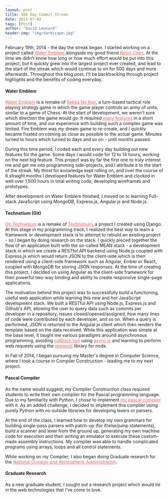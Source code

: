 ```yaml
---
layout: post
title: 500 Day Commit Streak
date: 2015-07-02
tags: [Post]
author: "David Leonard"
header-img: "img/darkscape.jpg"
---
```


February 19th, 2014 - the day the streak began. I started working on a project called <a style="color:#FC645F" href="https://github.com/chessmasterhong/WaterEmblem">Water Emblem </a> alongside my good friend <a style="color:#FC645F" href="https://github.com/chessmasterhong">Kevin Chan</a>. At the time we didn't know how long or how much effort would be put into this project, but it quickly grew into the largest project ever created, and lead to the start of the streak which would continue to on for 500 days and more afterwards. Throughout this blog post, I'll be backtracking through project highlights and the benefits of coding everyday. 

#### Water Emblem

<a style="color:#FC645F" href="https://github.com/chessmasterhong/WaterEmblem">Water Emblem</a> is a remake of <a style="color:#FC645F" href="http://fireemblem.wikia.com/wiki/Fire_Emblem:_Rekka_no_Ken">Rekka No Ken</a>, a turn-based tactical role playing strategy game in which the game player controls an army of units, similar to a game of Chess. At the start of development, we weren't sure which direction the game would go. It required <a style="color:#FC645F" href="https://github.com/chessmasterhong/WaterEmblem/blob/master/notes/task_tree.txt">many features</a> in a short amount of time, and our experience with building such a complex game was limited. Fire Emblem was my dream game to re-create, and I quickly became fixated on coming as close as possible to the actual game. Minutes turned to hours which turned to days and so on - until months passed. 

During this time period, I coded each and every day building out new features for the game. Some days I would code for 12 to 14 hours, working on the next big feature. This project was by far the first one to truly interest me and get me into programming side-projects, and I attribute it to the start of the streak. My thirst for knowledge kept rolling on, and over the course of 6 straight months I developed features for Water Emblem and clocked in well over 1,500 hours in total writing code, developing wireframes and prototypes. 

After development on Water Emblem finished, I moved on to learning Full-stack JavaScript using MongoDB, Express.js, Angular.js and Node.js.

#### Technetium (Git)

<a style="color:#FC645F" href="https://github.com/DrkSephy/git-technetium">Git Technetium</a> is a remake of <a style="color:#FC645F" href="http://technetium.herokuapp.com/">Technetium</a>, a project I created using Django. At this stage in my programming track, I realized the best way to learn a framework or development stack is to attempt to rebuild an existing project - so I began by doing research on the stack. I quickly pieced together the flow of an application built with the so-called MEAN stack - a development stack in which we create a RESTful API backend using Node.js coupled with Express.js which would return JSON to the client-side which is then rendered using a client-side framework such as Angular, Ember or React, coupled with MongoDB for storing JSON responses. At the time of creating this project, I decided on using Angular as the client-side framework for their powerful two-way binding and ability to create responsive single-page applications. 

The motivation behind this project was to successfully build a functioning, useful web application while learning this new and hot JavaScript development stack. We built a RESTful API using Node.js, Express.js and Github's API, allowing the user to query data such as commits per developer in a repository, issues closed/opened/assigned, how many lines of code were contributed by each developer, and so on. When a query is performed, JSON is returned to the Angular.js client which then renders the template based on the data received. While this application was simple at the base level, it taught me various paradigms around asynchronous programming, avoiding <a style="color:#FC645F" href="http://callbackhell.com/">callback hell</a> using <a style="color:#FC645F" href="https://github.com/caolan/async">async.js</a> and learning to perform web requests using the <a style="color:#FC645F" href="https://github.com/request/request">requests</a> library for node. 

In Fall of 2014, I began pursuing my Master's degree in Computer Science, where I took a course in Compiler Construction - leading me to my next project.

#### Pascal Compiler 

As the name would suggest, my Compiler Construction class required students to write their own compiler for the Pascal programming language. Due to my familiarity with Python, I chose to implement <a style="color:#FC645F" href="https://github.com/DrkSephy/pascal-compiler">my pascal compiler</a> with it. As an added challenge, I decided to implement this compiler using purely Python with no outside libraries for developing lexers or parsers. 

At the end of the class, I learned how to develop my own grammars for building single-pass parsers with patch-up (for if/else/jump statements), build a scanner and lexer from the ground up, generating my own machine code for execution and then writing an emulator to execute these custom-made assembly instructions. My compiler was able to handle complicated programs using arrays, loops and all control statements. 

While working on my Compiler, I also began doing Graduate research for the <a style="color:#FC645F" href="http://www.noaa.gov/">National Oceanic and Atmospheric Administration</a>. 

#### Graduate Research

As a new graduate student, I sought out a research project which would tie in the web technologies that I've come to love. 





